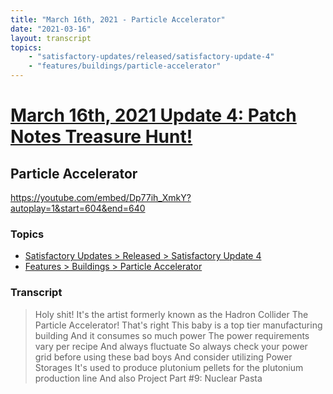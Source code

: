 ```yaml
---
title: "March 16th, 2021 - Particle Accelerator"
date: "2021-03-16"
layout: transcript
topics: 
    - "satisfactory-updates/released/satisfactory-update-4"
    - "features/buildings/particle-accelerator"
---
```

# [March 16th, 2021 Update 4: Patch Notes Treasure Hunt!](../2021-03-16.md)
## Particle Accelerator
https://youtube.com/embed/Dp77ih_XmkY?autoplay=1&start=604&end=640
### Topics
* [Satisfactory Updates > Released > Satisfactory Update 4](../topics/satisfactory-updates/released/satisfactory-update-4.md)
* [Features > Buildings > Particle Accelerator](../topics/features/buildings/particle-accelerator.md)

### Transcript

> Holy shit!
> It's the artist formerly known as the Hadron Collider
> The Particle Accelerator!
> That's right
> This baby is a top tier manufacturing building
> And it consumes so much power
> The power requirements vary per recipe
> And always fluctuate
> So always check your power grid
> before using these bad boys
> And consider utilizing Power Storages
> It's used to produce plutonium pellets
> for the plutonium production line
> And also Project Part #9: Nuclear Pasta
